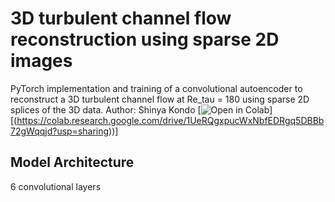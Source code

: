 # 3D turbulent channel flow reconstruction using sparse 2D images 
PyTorch implementation and training of a convolutional autoencoder to reconstruct a 3D turbulent channel flow at Re_tau = 180 using sparse 2D splices of the 3D data.
Author: Shinya Kondo
[![Open in Colab](https://colab.research.google.com/assets/colab-badge.svg)][(https://colab.research.google.com/drive/1UeRQgxpucWxNbfEDRgq5DBBb72gWqqjd?usp=sharing))]<br>



## Model Architecture
6 convolutional layers
